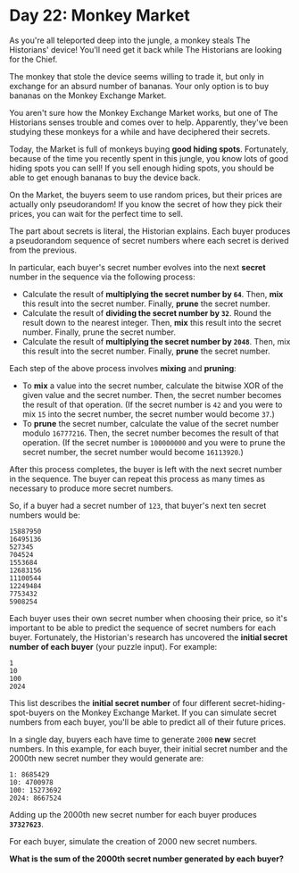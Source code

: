 # Day 22: Monkey Market

As you're all teleported deep into the jungle, a monkey steals The Historians' device! You'll need get it back while The Historians are looking for the Chief.

The monkey that stole the device seems willing to trade it, but only in exchange for an absurd number of bananas. Your only option is to buy bananas on the Monkey Exchange Market.

You aren't sure how the Monkey Exchange Market works, but one of The Historians senses trouble and comes over to help. Apparently, they've been studying these monkeys for a while and have deciphered their secrets.

Today, the Market is full of monkeys buying **good hiding spots**. Fortunately, because of the time you recently spent in this jungle, you know lots of good hiding spots you can sell! If you sell enough hiding spots, you should be able to get enough bananas to buy the device back.

On the Market, the buyers seem to use random prices, but their prices are actually only pseudorandom! If you know the secret of how they pick their prices, you can wait for the perfect time to sell.

The part about secrets is literal, the Historian explains. Each buyer produces a pseudorandom sequence of secret numbers where each secret is derived from the previous.

In particular, each buyer's secret number evolves into the next **secret** number in the sequence via the following process:

 - Calculate the result of **multiplying the secret number by `64`**. Then, **mix** this result into the secret number. Finally, **prune** the secret number.
 - Calculate the result of **dividing the secret number by `32`**. Round the result down to the nearest integer. Then, **mix** this result into the secret number. Finally, prune the secret number.
 - Calculate the result of **multiplying the secret number by `2048`**. Then, mix this result into the secret number. Finally, **prune** the secret number.

Each step of the above process involves **mixing** and **pruning**:

 - To **mix** a value into the secret number, calculate the bitwise XOR of the given value and the secret number. Then, the secret number becomes the result of that operation. (If the secret number is `42` and you were to mix `15` into the secret number, the secret number would become `37`.)
 - To **prune** the secret number, calculate the value of the secret number modulo `16777216`. Then, the secret number becomes the result of that operation. (If the secret number is `100000000` and you were to prune the secret number, the secret number would become `16113920`.)

After this process completes, the buyer is left with the next secret number in the sequence. The buyer can repeat this process as many times as necessary to produce more secret numbers.

So, if a buyer had a secret number of `123`, that buyer's next ten secret numbers would be:

```
15887950
16495136
527345
704524
1553684
12683156
11100544
12249484
7753432
5908254
```

Each buyer uses their own secret number when choosing their price, so it's important to be able to predict the sequence of secret numbers for each buyer. Fortunately, the Historian's research has uncovered the **initial secret number of each buyer** (your puzzle input). For example:

```
1
10
100
2024
```

This list describes the **initial secret number** of four different secret-hiding-spot-buyers on the Monkey Exchange Market. If you can simulate secret numbers from each buyer, you'll be able to predict all of their future prices.

In a single day, buyers each have time to generate `2000` **new** secret numbers. In this example, for each buyer, their initial secret number and the 2000th new secret number they would generate are:

```
1: 8685429
10: 4700978
100: 15273692
2024: 8667524
```

Adding up the 2000th new secret number for each buyer produces **`37327623`**.

For each buyer, simulate the creation of 2000 new secret numbers. 

**What is the sum of the 2000th secret number generated by each buyer?**